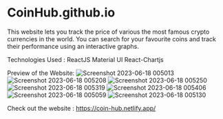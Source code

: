 # CoinHub.github.io

This website lets you track the price of various the most famous crypto currencies in the world. You can search for your favourite coins and track their performance using an interactive graphs.


Technologies Used :
ReactJS
Material UI
React-Chartjs



Preview of the Website:
![Screenshot 2023-06-18 005013](https://github.com/itspunkaj/CoinHub/assets/95837801/a79d027d-0b78-4213-b442-4e6c6966a546)
![Screenshot 2023-06-18 005208](https://github.com/itspunkaj/CoinHub/assets/95837801/b24b50bb-00d8-4dee-a5ed-9a97128ac36c)
![Screenshot 2023-06-18 005250](https://github.com/itspunkaj/CoinHub/assets/95837801/6007d453-0f32-4229-9a04-c6e908b0cc15)
![Screenshot 2023-06-18 005319](https://github.com/itspunkaj/CoinHub/assets/95837801/c8a31388-fd9c-4664-8144-6850f7190393)
![Screenshot 2023-06-18 005406](https://github.com/itspunkaj/CoinHub/assets/95837801/cc293f8b-e1b4-4ba6-9733-1fc5da9a1bab)
![Screenshot 2023-06-18 005059](https://github.com/itspunkaj/CoinHub/assets/95837801/dd3d833b-29cb-47c9-9e26-8e6921af7f98)
![Screenshot 2023-06-18 005130](https://github.com/itspunkaj/CoinHub/assets/95837801/8aef9ec6-d88b-41d9-a34b-b7b561694ff8)


Check out the website : https://coin-hub.netlify.app/
